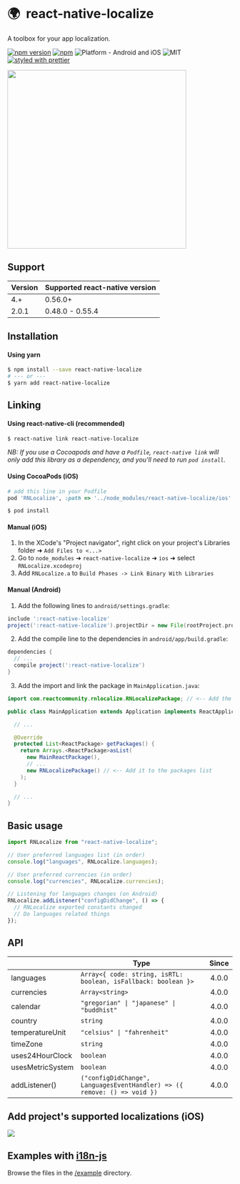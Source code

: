# 🌍  react-native-localize

A toolbox for your app localization.

[![npm version](https://badge.fury.io/js/react-native-localize.svg)](https://badge.fury.io/js/react-native-localize) [![npm](https://img.shields.io/npm/dt/react-native-localize.svg)](https://www.npmjs.org/package/react-native-localize) ![Platform - Android and iOS](https://img.shields.io/badge/platform-Android%20%7C%20iOS-yellow.svg) ![MIT](https://img.shields.io/dub/l/vibe-d.svg) [![styled with prettier](https://img.shields.io/badge/styled_with-prettier-ff69b4.svg)](https://github.com/prettier/prettier)

<img width="400" height="auto" src="https://github.com/react-community/react-native-localize/blob/4.0.0/docs/ios-screenshot.png?raw=true" />

## Support

| Version | Supported react-native version |
| ------- | ------------------------------ |
| 4.+     | 0.56.0+                        |
| 2.0.1   | 0.48.0 - 0.55.4                |

## Installation

#### Using yarn

```bash
$ npm install --save react-native-localize
# --- or ---
$ yarn add react-native-localize
```

## Linking

#### Using react-native-cli (recommended)

```bash
$ react-native link react-native-localize
```

_NB: If you use a Cocoapods and have a `Podfile`, `react-native link` will only add this library as a dependency, and you'll need to run `pod install`._

#### Using CocoaPods (iOS)

```ruby
# add this line in your Podfile
pod 'RNLocalize', :path => '../node_modules/react-native-localize/ios'
```

```bash
$ pod install
```

#### Manual (iOS)

1.  In the XCode's "Project navigator", right click on your project's Libraries folder ➜ `Add Files to <...>`
2.  Go to `node_modules` ➜ `react-native-localize` ➜ `ios` ➜ select `RNLocalize.xcodeproj`
3.  Add `RNLocalize.a` to `Build Phases -> Link Binary With Libraries`

#### Manual (Android)

1.  Add the following lines to `android/settings.gradle`:

```gradle
include ':react-native-localize'
project(':react-native-localize').projectDir = new File(rootProject.projectDir, '../node_modules/react-native-localize/android')
```

2.  Add the compile line to the dependencies in `android/app/build.gradle`:

```gradle
dependencies {
  // ...
  compile project(':react-native-localize')
}
```

3.  Add the import and link the package in `MainApplication.java`:

```java
import com.reactcommunity.rnlocalize.RNLocalizePackage; // <-- Add the RNLocalize import

public class MainApplication extends Application implements ReactApplication {

  // ...

  @Override
  protected List<ReactPackage> getPackages() {
    return Arrays.<ReactPackage>asList(
      new MainReactPackage(),
      // ...
      new RNLocalizePackage() // <-- Add it to the packages list
    );
  }

  // ...
}
```

## Basic usage

```javascript
import RNLocalize from "react-native-localize";

// User preferred languages list (in order)
console.log("languages", RNLocalize.languages);

// User preferred currencies (in order)
console.log("currencies", RNLocalize.currencies);

// Listening for languages changes (on Android)
RNLocalize.addListener("configDidChange", () => {
  // RNLocalize exported constants changed
  // Do languages related things
});
```

## API

|                  | Type                                                                     | Since |
| ---------------- | ------------------------------------------------------------------------ | :---: |
| languages        | `Array<{ code: string, isRTL: boolean, isFallback: boolean }>`           | 4.0.0 |
| currencies       | `Array<string>`                                                          | 4.0.0 |
| calendar         | `"gregorian" \| "japanese" \| "buddhist"`                                | 4.0.0 |
| country          | `string`                                                                 | 4.0.0 |
| temperatureUnit  | `"celsius" \| "fahrenheit"`                                              | 4.0.0 |
| timeZone         | `string`                                                                 | 4.0.0 |
| uses24HourClock  | `boolean`                                                                | 4.0.0 |
| usesMetricSystem | `boolean`                                                                | 4.0.0 |
| addListener()    | `("configDidChange", LanguagesEventHandler) => ({ remove: () => void })` | 4.0.0 |

## Add project's supported localizations (iOS)

![](https://github.com/react-community/react-native-localize/blob/master/docs/xcode-adding-locales.png?raw=true)

## Examples with [i18n-js](https://github.com/fnando/i18n-js)

Browse the files in the [/example](https://github.com/react-community/react-native-localize/tree/master/example) directory.
